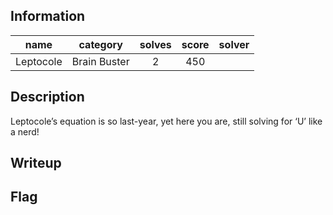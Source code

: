## Information
|   name    |   category   | solves | score | solver |
|:---------:|:------------:|:------:|:-----:|:------:|
| Leptocole | Brain Buster |   2    |  450  |        |

## Description
Leptocole’s equation is so last-year, yet here you are, still solving for ‘U’ like a nerd!

## Writeup

## Flag
